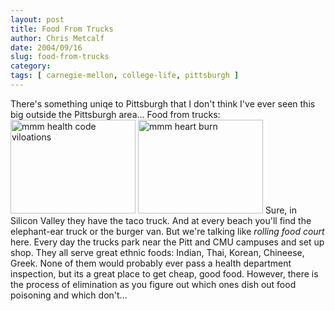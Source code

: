 ```yaml
---
layout: post
title: Food From Trucks
author: Chris Metcalf
date: 2004/09/16
slug: food-from-trucks
category: 
tags: [ carnegie-mellon, college-life, pittsburgh ]
---
```


There's something uniqe to Pittsburgh that I don't think I've ever seen this big outside the Pittsburgh area...
Food from trucks:
<img src="/uploads/food_trucks.jpg" width="200" height="150" alt="mmm health code viloations" />  <img src="/uploads/truck_food.jpg" width="200" height="150" alt="mmm heart burn" />
Sure, in Silicon Valley they have the taco truck. And at every beach you'll find the  elephant-ear truck or the burger van. But we're talking like <em>rolling food court</em> here. Every day the trucks park near the Pitt and CMU campuses and set up shop. They all serve great ethnic foods: Indian, Thai, Korean, Chineese, Greek. None of them would probably ever pass a health department inspection, but its a great place to get cheap, good food.
However, there is the process of elimination as you figure out which ones dish out food poisoning and which don't...
